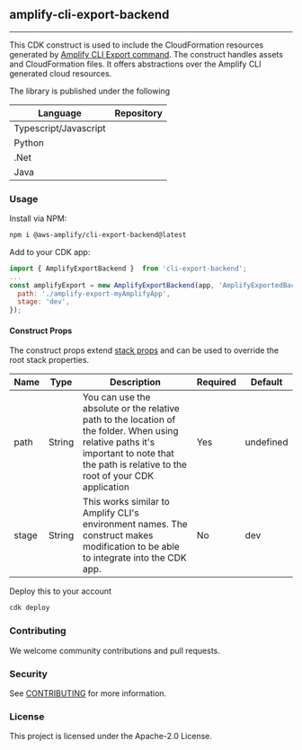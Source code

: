
## amplify-cli-export-backend
---

This CDK construct is used to include the CloudFormation resources generated by [Amplify CLI Export command](https://docs.amplify.aws/cli/). The construct handles assets and CloudFormation files. It offers abstractions over the Amplify CLI generated cloud resources.

The library is published under the following

|Language	|Repository	|
|---	|---	|
|Typescript/Javascript	|	|
|Python	|	|
|.Net	|	|
|Java	|	|

### Usage

Install via NPM:


```bash
npm i @aws-amplify/cli-export-backend@latest
```


Add to your CDK app:


```js
import { AmplifyExportBackend }  from 'cli-export-backend';
...
const amplifyExport = new AmplifyExportBackend(app, 'AmplifyExportedBackend', {
  path: './amplify-export-myAmplifyApp',
  stage: 'dev', 
});


```



#### Construct Props

The construct props extend [stack props](https://docs.aws.amazon.com/cdk/api/latest/docs/@aws-cdk_core.StackProps.html) and can be used to override the root stack properties.

|Name	|Type	|Description	|Required	|Default	|
|---	|---	|---	|---	|---	|
|path	|String	|You can use the absolute or the relative path to the location of the folder. When using relative paths it's important to note that the path is relative to the root of your CDK application	|Yes	|undefined	|
|stage	|String	|This works similar to Amplify CLI's environment names. The construct makes modification to be able to integrate into the CDK app.	|No	|dev	|


Deploy this to your account

```bash
cdk deploy 
```



### Contributing

We welcome community contributions and pull requests.

### Security

See [CONTRIBUTING](CONTRIBUTING.md#security-issue-notifications) for more information.

### License

This project is licensed under the Apache-2.0 License.


